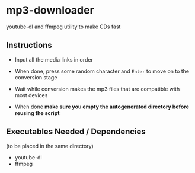 # mp3-downloader

youtube-dl and ffmpeg utility to make CDs fast

## Instructions

- Input all the media links in order

- When done, press some random character and `Enter` to move on to the conversion stage

- Wait while conversion makes the mp3 files that are compatible with most devices

- When done **make sure you empty the autogenerated directory before reusing the script**

## Executables Needed / Dependencies

(to be placed in the same directory)

- youtube-dl
- ffmpeg
